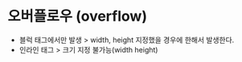 # 오버플로우 (overflow)
- 블럭 태그에서만 발생 > width, height 지정했을 경우에 한해서 발생한다.
- 인라인 태그 > 크기 지정 불가능(width height) 